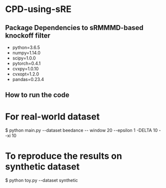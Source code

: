 # CPD-using-sRE
## Package Dependencies to sRMMMD-based knockoff filter
- python=3.6.5
- numpy=1.14.0
- scipy=1.0.0
- pytorch=0.4.1
- cvxpy=1.0.10
- cvxopt=1.2.0
- pandas=0.23.4
## How to run the code
# For real-world dataset
$ python main.py --dataset beedance -- window 20  --epsilon 1 -DELTA 10 --xi 10
# To reproduce the results on synthetic dataset
$ python toy.py --dataset synthetic

